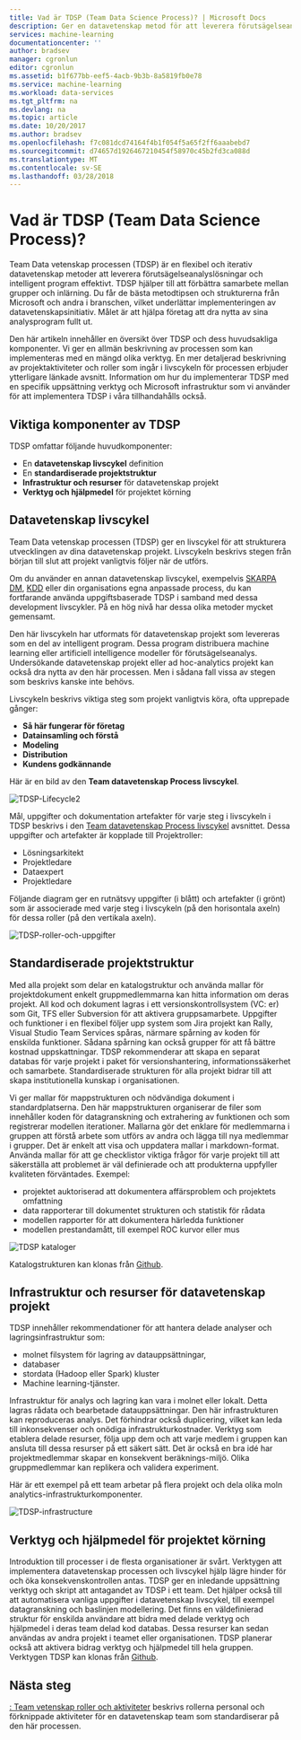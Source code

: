 ```yaml
---
title: Vad är TDSP (Team Data Science Process)? | Microsoft Docs
description: Ger en datavetenskap metod för att leverera förutsägelseanalyslösningar och intelligent program.
services: machine-learning
documentationcenter: ''
author: bradsev
manager: cgronlun
editor: cgronlun
ms.assetid: b1f677bb-eef5-4acb-9b3b-8a5819fb0e78
ms.service: machine-learning
ms.workload: data-services
ms.tgt_pltfrm: na
ms.devlang: na
ms.topic: article
ms.date: 10/20/2017
ms.author: bradsev
ms.openlocfilehash: f7c081dcd74164f4b1f054f5a65f2ff6aaabebd7
ms.sourcegitcommit: d74657d1926467210454f58970c45b2fd3ca088d
ms.translationtype: MT
ms.contentlocale: sv-SE
ms.lasthandoff: 03/28/2018
---
```

# <a name="what-is-the-team-data-science-process"></a>Vad är TDSP (Team Data Science Process)?

Team Data vetenskap processen (TDSP) är en flexibel och iterativ datavetenskap metoder att leverera förutsägelseanalyslösningar och intelligent program effektivt. TDSP hjälper till att förbättra samarbete mellan grupper och inlärning. Du får de bästa metodtipsen och strukturerna från Microsoft och andra i branschen, vilket underlättar implementeringen av datavetenskapsinitiativ. Målet är att hjälpa företag att dra nytta av sina analysprogram fullt ut.

Den här artikeln innehåller en översikt över TDSP och dess huvudsakliga komponenter. Vi ger en allmän beskrivning av processen som kan implementeras med en mängd olika verktyg. En mer detaljerad beskrivning av projektaktiviteter och roller som ingår i livscykeln för processen erbjuder ytterligare länkade avsnitt. Information om hur du implementerar TDSP med en specifik uppsättning verktyg och Microsoft infrastruktur som vi använder för att implementera TDSP i våra tillhandahålls också.

## <a name="key-components-of-the-tdsp"></a>Viktiga komponenter av TDSP

TDSP omfattar följande huvudkomponenter:

- En **datavetenskap livscykel** definition
- En **standardiserade projektstruktur**
- **Infrastruktur och resurser** för datavetenskap projekt
- **Verktyg och hjälpmedel** för projektet körning


## <a name="data-science-lifecycle"></a>Datavetenskap livscykel

Team Data vetenskap processen (TDSP) ger en livscykel för att strukturera utvecklingen av dina datavetenskap projekt. Livscykeln beskrivs stegen från början till slut att projekt vanligtvis följer när de utförs.

Om du använder en annan datavetenskap livscykel, exempelvis [SKARPA DM](https://wikipedia.org/wiki/Cross_Industry_Standard_Process_for_Data_Mining), [KDD](https://wikipedia.org/wiki/Data_mining#Process) eller din organisations egna anpassade process, du kan fortfarande använda uppgiftsbaserade TDSP i samband med dessa development livscykler. På en hög nivå har dessa olika metoder mycket gemensamt. 

Den här livscykeln har utformats för datavetenskap projekt som levereras som en del av intelligent program. Dessa program distribuera machine learning eller artificiell intelligence modeller för förutsägelseanalys. Undersökande datavetenskap projekt eller ad hoc-analytics projekt kan också dra nytta av den här processen. Men i sådana fall vissa av stegen som beskrivs kanske inte behövs.    

Livscykeln beskrivs viktiga steg som projekt vanligtvis köra, ofta upprepade gånger:

* **Så här fungerar för företag**
* **Datainsamling och förstå**
* **Modeling**
* **Distribution**
* **Kundens godkännande**

Här är en bild av den **Team datavetenskap Process livscykel**. 

![TDSP-Lifecycle2](./media/overview/tdsp-lifecycle2.png) 

Mål, uppgifter och dokumentation artefakter för varje steg i livscykeln i TDSP beskrivs i den [Team datavetenskap Process livscykel](lifecycle.md) avsnittet. Dessa uppgifter och artefakter är kopplade till Projektroller:

- Lösningsarkitekt
- Projektledare
- Dataexpert
- Projektledare 

Följande diagram ger en rutnätsvy uppgifter (i blått) och artefakter (i grönt) som är associerade med varje steg i livscykeln (på den horisontala axeln) för dessa roller (på den vertikala axeln). 

![TDSP-roller-och-uppgifter](./media/overview/tdsp-tasks-by-roles.png)

## <a name="standardized-project-structure"></a>Standardiserade projektstruktur

Med alla projekt som delar en katalogstruktur och använda mallar för projektdokument enkelt gruppmedlemmarna kan hitta information om deras projekt. All kod och dokument lagras i ett versionskontrollsystem (VC: er) som Git, TFS eller Subversion för att aktivera gruppsamarbete. Uppgifter och funktioner i en flexibel följer upp system som Jira projekt kan Rally, Visual Studio Team Services spåras, närmare spårning av koden för enskilda funktioner. Sådana spårning kan också grupper för att få bättre kostnad uppskattningar. TDSP rekommenderar att skapa en separat databas för varje projekt i paket för versionshantering, informationssäkerhet och samarbete. Standardiserade strukturen för alla projekt bidrar till att skapa institutionella kunskap i organisationen.

Vi ger mallar för mappstrukturen och nödvändiga dokument i standardplatserna. Den här mappstrukturen organiserar de filer som innehåller koden för datagranskning och extrahering av funktionen och som registrerar modellen iterationer. Mallarna gör det enklare för medlemmarna i gruppen att förstå arbete som utförs av andra och lägga till nya medlemmar i grupper. Det är enkelt att visa och uppdatera mallar i markdown-format. Använda mallar för att ge checklistor viktiga frågor för varje projekt till att säkerställa att problemet är väl definierade och att produkterna uppfyller kvaliteten förväntades. Exempel:

- projektet auktoriserad att dokumentera affärsproblem och projektets omfattning
- data rapporterar till dokumentet strukturen och statistik för rådata
- modellen rapporter för att dokumentera härledda funktioner
- modellen prestandamått, till exempel ROC kurvor eller mus


![TDSP kataloger](./media/overview/tdsp-dir-structure.png)

Katalogstrukturen kan klonas från [Github](https://github.com/Azure/Azure-TDSP-ProjectTemplate).

## <a name="infrastructure-and-resources-for-data-science-projects"></a>Infrastruktur och resurser för datavetenskap projekt  

TDSP innehåller rekommendationer för att hantera delade analyser och lagringsinfrastruktur som:

- molnet filsystem för lagring av datauppsättningar, 
- databaser
- stordata (Hadoop eller Spark) kluster 
- Machine learning-tjänster. 

Infrastruktur för analys och lagring kan vara i molnet eller lokalt. Detta lagras rådata och bearbetade datauppsättningar. Den här infrastrukturen kan reproduceras analys. Det förhindrar också duplicering, vilket kan leda till inkonsekvenser och onödiga infrastrukturkostnader. Verktyg som etablera delade resurser, följa upp dem och att varje medlem i gruppen kan ansluta till dessa resurser på ett säkert sätt. Det är också en bra idé har projektmedlemmar skapar en konsekvent beräknings-miljö. Olika gruppmedlemmar kan replikera och validera experiment.

Här är ett exempel på ett team arbetar på flera projekt och dela olika moln analytics-infrastrukturkomponenter.

![TDSP-infrastructure](./media/overview/tdsp-analytics-infra.png)


## <a name="tools-and-utilities-for-project-execution"></a>Verktyg och hjälpmedel för projektet körning

Introduktion till processer i de flesta organisationer är svårt. Verktygen att implementera datavetenskap processen och livscykel hjälp lägre hinder för och öka konsekvenskontrollen antas. TDSP ger en inledande uppsättning verktyg och skript att antagandet av TDSP i ett team. Det hjälper också till att automatisera vanliga uppgifter i datavetenskap livscykel, till exempel datagranskning och baslinjen modellering. Det finns en väldefinierad struktur för enskilda användare att bidra med delade verktyg och hjälpmedel i deras team delad kod databas. Dessa resurser kan sedan användas av andra projekt i teamet eller organisationen. TDSP planerar också att aktivera bidrag verktyg och hjälpmedel till hela gruppen. Verktygen TDSP kan klonas från [Github](https://github.com/Azure/Azure-TDSP-Utilities).


## <a name="next-steps"></a>Nästa steg

[: Team vetenskap roller och aktiviteter](https://github.com/Azure/Microsoft-TDSP/blob/master/Docs/roles-tasks.md) beskrivs rollerna personal och förknippade aktiviteter för en datavetenskap team som standardiserar på den här processen. 
